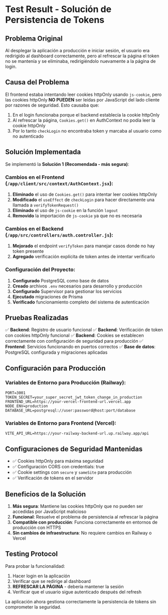 # Test Result - Solución de Persistencia de Tokens

## Problema Original
Al desplegar la aplicación a producción e iniciar sesión, el usuario era redirigido al dashboard correctamente, pero al refrescar la página el token no se mantenía y se eliminaba, redirigiéndolo nuevamente a la página de login.

## Causa del Problema
El frontend estaba intentando leer cookies httpOnly usando `js-cookie`, pero las cookies httpOnly **NO PUEDEN** ser leídas por JavaScript del lado cliente por razones de seguridad. Esto causaba que:

1. En el login funcionaba porque el backend establecía la cookie httpOnly
2. Al refrescar la página, `Cookies.get()` en AuthContext no podía leer la cookie httpOnly
3. Por lo tanto `checkLogin` no encontraba token y marcaba al usuario como no autenticado

## Solución Implementada
Se implementó la **Solución 1 (Recomendada - más segura)**:

### Cambios en el Frontend (`/app/client/src/context/AuthContext.jsx`):
1. **Eliminado** el uso de `Cookies.get()` para intentar leer cookies httpOnly
2. **Modificado** el `useEffect` de `checkLogin` para hacer directamente una llamada a `verifyTokenRequest()`
3. **Eliminado** el uso de `js-cookie` en la función `logout`
4. **Removido** la importación de `js-cookie` ya que no es necesaria

### Cambios en el Backend (`/app/src/controllers/auth.controller.js`):
1. **Mejorado** el endpoint `verifyToken` para manejar casos donde no hay token presente
2. **Agregado** verificación explícita de token antes de intentar verificarlo

### Configuración del Proyecto:
1. **Configurado** PostgreSQL como base de datos
2. **Creado** archivos `.env` necesarios para desarrollo y producción
3. **Configurado** Supervisor para gestionar los servicios
4. **Ejecutado** migraciones de Prisma
5. **Verificado** funcionamiento completo del sistema de autenticación

## Pruebas Realizadas
✅ **Backend**: Registro de usuario funcional
✅ **Backend**: Verificación de token con cookies httpOnly funcional
✅ **Backend**: Cookies se establecen correctamente con configuración de seguridad para producción
✅ **Frontend**: Servicios funcionando en puertos correctos
✅ **Base de datos**: PostgreSQL configurada y migraciones aplicadas

## Configuración para Producción

### Variables de Entorno para Producción (Railway):
```
PORT=3001
TOKEN_SECRET=your_super_secret_jwt_token_change_in_production
FRONTEND_URL=https://your-vercel-frontend-url.vercel.app
NODE_ENV=production
DATABASE_URL=postgresql://user:password@host:port/database
```

### Variables de Entorno para Frontend (Vercel):
```
VITE_API_URL=https://your-railway-backend-url.up.railway.app/api
```

## Configuraciones de Seguridad Mantenidas
- ✅ Cookies httpOnly para máxima seguridad
- ✅ Configuración CORS con credentials: true
- ✅ Cookie settings con `secure` y `sameSite` para producción
- ✅ Verificación de tokens en el servidor

## Beneficios de la Solución
1. **Más segura**: Mantiene las cookies httpOnly que no pueden ser accedidas por JavaScript malicioso
2. **Funcional**: Resuelve el problema de persistencia al refrescar la página
3. **Compatible con producción**: Funciona correctamente en entornos de producción con HTTPS
4. **Sin cambios de infraestructura**: No requiere cambios en Railway o Vercel

## Testing Protocol
Para probar la funcionalidad:
1. Hacer login en la aplicación
2. Verificar que se redirige al dashboard
3. **REFRESCAR LA PÁGINA** - debería mantener la sesión
4. Verificar que el usuario sigue autenticado después del refresh

La aplicación ahora gestiona correctamente la persistencia de tokens sin comprometer la seguridad.